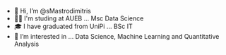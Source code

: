 - 👋 Hi, I’m @sMastrodimitris
- 🧑‍🏫 I'm studing at AUEB ... Msc Data Science
- 🎓 I have graduated from UniPi ... BSc IT
- 👀 I’m interested in ... Data Science, Machine Learning and Quantitative Analysis
<!--  - 🌱 I’m currently learning ... Python + Tableau --->
     
<!-- - 📫 How to reach me ... --->

<!---
sMastrodimitris/sMastrodimitris is a ✨ special ✨ repository because its `README.md` (this file) appears on your GitHub profile.
You can click the Preview link to take a look at your changes.
--->
